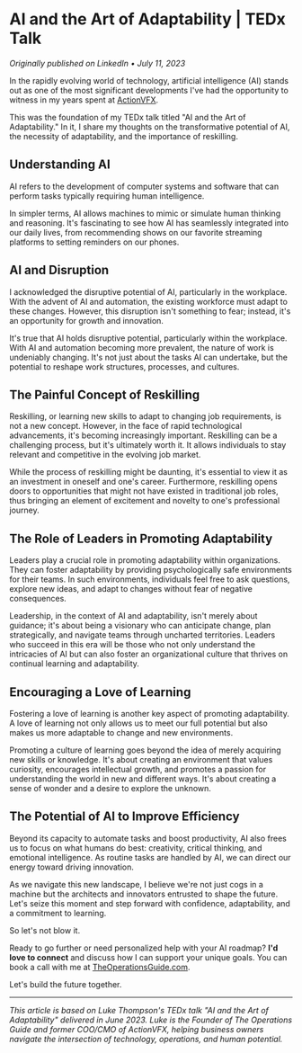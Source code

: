 # AI and the Art of Adaptability | TEDx Talk

*Originally published on LinkedIn • July 11, 2023*

In the rapidly evolving world of technology, artificial intelligence (AI) stands out as one of the most significant developments I've had the opportunity to witness in my years spent at [ActionVFX](https://www.actionvfx.com/).

This was the foundation of my TEDx talk titled "AI and the Art of Adaptability." In it, I share my thoughts on the transformative potential of AI, the necessity of adaptability, and the importance of reskilling.

## Understanding AI

AI refers to the development of computer systems and software that can perform tasks typically requiring human intelligence. 

In simpler terms, AI allows machines to mimic or simulate human thinking and reasoning. It's fascinating to see how AI has seamlessly integrated into our daily lives, from recommending shows on our favorite streaming platforms to setting reminders on our phones.

## AI and Disruption

I acknowledged the disruptive potential of AI, particularly in the workplace. With the advent of AI and automation, the existing workforce must adapt to these changes. However, this disruption isn't something to fear; instead, it's an opportunity for growth and innovation.

It's true that AI holds disruptive potential, particularly within the workplace. With AI and automation becoming more prevalent, the nature of work is undeniably changing. It's not just about the tasks AI can undertake, but the potential to reshape work structures, processes, and cultures.

## The Painful Concept of Reskilling

Reskilling, or learning new skills to adapt to changing job requirements, is not a new concept. However, in the face of rapid technological advancements, it's becoming increasingly important. Reskilling can be a challenging process, but it's ultimately worth it. It allows individuals to stay relevant and competitive in the evolving job market.

While the process of reskilling might be daunting, it's essential to view it as an investment in oneself and one's career. Furthermore, reskilling opens doors to opportunities that might not have existed in traditional job roles, thus bringing an element of excitement and novelty to one's professional journey.

## The Role of Leaders in Promoting Adaptability

Leaders play a crucial role in promoting adaptability within organizations. They can foster adaptability by providing psychologically safe environments for their teams. In such environments, individuals feel free to ask questions, explore new ideas, and adapt to changes without fear of negative consequences.

Leadership, in the context of AI and adaptability, isn't merely about guidance; it's about being a visionary who can anticipate change, plan strategically, and navigate teams through uncharted territories. Leaders who succeed in this era will be those who not only understand the intricacies of AI but can also foster an organizational culture that thrives on continual learning and adaptability.

## Encouraging a Love of Learning

Fostering a love of learning is another key aspect of promoting adaptability. A love of learning not only allows us to meet our full potential but also makes us more adaptable to change and new environments.

Promoting a culture of learning goes beyond the idea of merely acquiring new skills or knowledge. It's about creating an environment that values curiosity, encourages intellectual growth, and promotes a passion for understanding the world in new and different ways. It's about creating a sense of wonder and a desire to explore the unknown.

## The Potential of AI to Improve Efficiency

Beyond its capacity to automate tasks and boost productivity, AI also frees us to focus on what humans do best: creativity, critical thinking, and emotional intelligence. As routine tasks are handled by AI, we can direct our energy toward driving innovation.

As we navigate this new landscape, I believe we're not just cogs in a machine but the architects and innovators entrusted to shape the future. Let's seize this moment and step forward with confidence, adaptability, and a commitment to learning.

So let's not blow it.

Ready to go further or need personalized help with your AI roadmap? **I'd love to connect** and discuss how I can support your unique goals. You can book a call with me at [TheOperationsGuide.com](http://TheOperationsGuide.com).

Let's build the future together.

---

*This article is based on Luke Thompson's TEDx talk "AI and the Art of Adaptability" delivered in June 2023. Luke is the Founder of The Operations Guide and former COO/CMO of ActionVFX, helping business owners navigate the intersection of technology, operations, and human potential.*